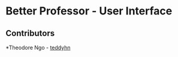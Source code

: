 # Better Professor - User Interface

## Contributors
*Theodore Ngo - [teddyhn](https://github.com/teddyhn)
